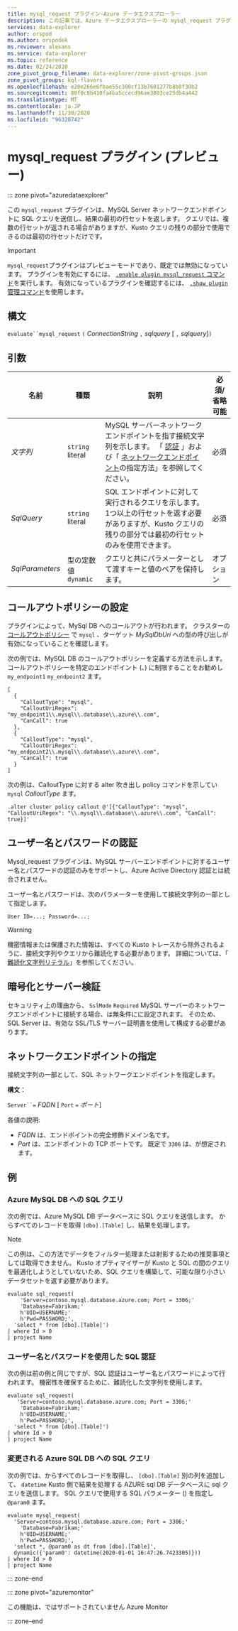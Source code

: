 ```yaml
---
title: mysql_request プラグイン-Azure データエクスプローラー
description: この記事では、Azure データエクスプローラーの mysql_request プラグインについて説明します。
services: data-explorer
author: orspod
ms.author: orspodek
ms.reviewer: alexans
ms.service: data-explorer
ms.topic: reference
ms.date: 02/24/2020
zone_pivot_group_filename: data-explorer/zone-pivot-groups.json
zone_pivot_groups: kql-flavors
ms.openlocfilehash: e20e266e6fbae55c308cf13b7601277b8b0f30b2
ms.sourcegitcommit: 80f0c8b410fa4ba5ccecd96ae3803ce25db4a442
ms.translationtype: MT
ms.contentlocale: ja-JP
ms.lasthandoff: 11/30/2020
ms.locfileid: "96320742"
---
```

# <a name="mysql_request-plugin-preview"></a>mysql_request プラグイン (プレビュー)

::: zone pivot="azuredataexplorer"

この `mysql_request` プラグインは、MySQL Server ネットワークエンドポイントに SQL クエリを送信し、結果の最初の行セットを返します。 クエリでは、複数の行セットが返される場合がありますが、Kusto クエリの残りの部分で使用できるのは最初の行セットだけです。

> [!IMPORTANT]
> `mysql_request`プラグインはプレビューモードであり、既定では無効になっています。
> プラグインを有効にするには、 [ `.enable plugin mysql_request` コマンド](../management/enable-plugin.md)を実行します。 有効になっているプラグインを確認するには、 [ `.show plugin` 管理コマンド](../management/show-plugins.md)を使用します。

## <a name="syntax"></a>構文

`evaluate``mysql_request` `(` *ConnectionString* `,` *sqlquery* [ `,` *sqlquery*]`)`

## <a name="arguments"></a>引数

名前 | 種類 | 説明 | 必須/省略可能 |
---|---|---|---
| *文字列* | `string` literal | MySQL サーバーネットワークエンドポイントを指す接続文字列を示します。 「 [認証](#username-and-password-authentication) 」および「 [ネットワークエンドポイント](#specify-the-network-endpoint)の指定方法」を参照してください。 | 必須 |
| *SqlQuery* | `string` literal | SQL エンドポイントに対して実行されるクエリを示します。 1つ以上の行セットを返す必要がありますが、Kusto クエリの残りの部分では最初の行セットのみを使用できます。 | 必須|
| *SqlParameters* | 型の定数値 `dynamic` | クエリと共にパラメーターとして渡すキーと値のペアを保持します。 | オプション |

## <a name="set-callout-policy"></a>コールアウトポリシーの設定

プラグインによって、MySql DB へのコールアウトが行われます。 クラスターの [コールアウトポリシー](../management/calloutpolicy.md) で `mysql` 、ターゲット *MySqlDbUri* への型の呼び出しが有効になっていることを確認します。

次の例では、MySQL DB のコールアウトポリシーを定義する方法を示します。 コールアウトポリシーを特定のエンドポイント (、) に制限することをお勧めし `my_endpoint1` `my_endpoint2` ます。

```kusto
[
  {
    "CalloutType": "mysql",
    "CalloutUriRegex": "my_endpoint1\\.mysql\\.database\\.azure\\.com",
    "CanCall": true
  },
  {
    "CalloutType": "mysql",
    "CalloutUriRegex": "my_endpoint2\\.mysql\\.database\\.azure\\.com",
    "CanCall": true
  }
]
```

次の例は、CalloutType に対する alter 吹き出し policy コマンドを示してい `mysql` *CalloutType* ます。

```kusto
.alter cluster policy callout @'[{"CalloutType": "mysql", "CalloutUriRegex": "\\.mysql\\.database\\.azure\\.com", "CanCall": true}]'
```

## <a name="username-and-password-authentication"></a>ユーザー名とパスワードの認証

Mysql_request プラグインは、MySQL サーバーエンドポイントに対するユーザー名とパスワードの認証のみをサポートし、Azure Active Directory 認証とは統合されません。 

ユーザー名とパスワードは、次のパラメーターを使用して接続文字列の一部として指定します。

`User ID=...; Password=...;`
    
> [!WARNING]
> 機密情報または保護された情報は、すべての Kusto トレースから除外されるように、接続文字列やクエリから難読化する必要があります。 詳細については、「 [難読化文字列リテラル](scalar-data-types/string.md#obfuscated-string-literals)」を参照してください。

## <a name="encryption-and-server-validation"></a>暗号化とサーバー検証

セキュリティ上の理由から、 `SslMode` `Required` MySQL サーバーのネットワークエンドポイントに接続する場合、は無条件にに設定されます。 そのため、SQL Server は、有効な SSL/TLS サーバー証明書を使用して構成する必要があります。

## <a name="specify-the-network-endpoint"></a>ネットワークエンドポイントの指定

接続文字列の一部として、SQL ネットワークエンドポイントを指定します。

**構文**：

`Server``=` *FQDN* [ `Port` `=` *ポート*]

各値の説明:

* *FQDN* は、エンドポイントの完全修飾ドメイン名です。
* *Port* は、エンドポイントの TCP ポートです。 既定で `3306` は、が想定されます。

## <a name="examples"></a>例


### <a name="sql-query-to-azure-mysql-db"></a>Azure MySQL DB への SQL クエリ

次の例では、Azure MySQL DB データベースに SQL クエリを送信します。 からすべてのレコードを取得 `[dbo].[Table]` し、結果を処理します。

> [!NOTE]
> この例は、この方法でデータをフィルター処理または射影するための推奨事項としては取得できません。 Kusto オプティマイザーが Kusto と SQL の間のクエリを最適化しようとしていないため、SQL クエリを構築して、可能な限り小さいデータセットを返す必要があります。

```kusto
evaluate sql_request(
    'Server=contoso.mysql.database.azure.com; Port = 3306;'
    'Database=Fabrikam;'
    h'UID=USERNAME;'
    h'Pwd=PASSWORD;', 
  'select * from [dbo].[Table]')
| where Id > 0
| project Name
```

### <a name="sql-authentication-with-username-and-password"></a>ユーザー名とパスワードを使用した SQL 認証

次の例は前の例と同じですが、SQL 認証はユーザー名とパスワードによって行われます。 機密性を確保するために、難読化した文字列を使用します。

```kusto
evaluate sql_request(
   'Server=contoso.mysql.database.azure.com; Port = 3306;'
    'Database=Fabrikam;'
    h'UID=USERNAME;'
    h'Pwd=PASSWORD;', 
  'select * from [dbo].[Table]')
| where Id > 0
| project Name
```

### <a name="sql-query-to-azure-sql-db-with-modifications"></a>変更される Azure SQL DB への SQL クエリ

次の例では、からすべてのレコードを取得し、 `[dbo].[Table]` 別の列を追加して、 `datetime` Kusto 側で結果を処理する AZURE sql DB データベースに sql クエリを送信します。
SQL クエリで使用する SQL パラメーター () を指定し `@param0` ます。

```kusto
evaluate mysql_request(
  'Server=contoso.mysql.database.azure.com; Port = 3306;'
    'Database=Fabrikam;'
    h'UID=USERNAME;'
    h'Pwd=PASSWORD;', 
  'select *, @param0 as dt from [dbo].[Table]',
  dynamic({'param0': datetime(2020-01-01 16:47:26.7423305)}))
| where Id > 0
| project Name
```

::: zone-end

::: zone pivot="azuremonitor"

この機能は、ではサポートされていません Azure Monitor

::: zone-end

